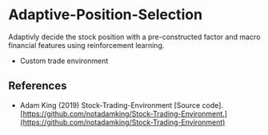 # Adaptive-Position-Selection
Adaptivly decide the stock position with a pre-constructed factor and macro financial features using reinforcement learning.

- Custom trade environment


## References
- Adam King (2019) Stock-Trading-Environment [Source code]. [https://github.com/notadamking/Stock-Trading-Environment.](https://github.com/notadamking/Stock-Trading-Environment)